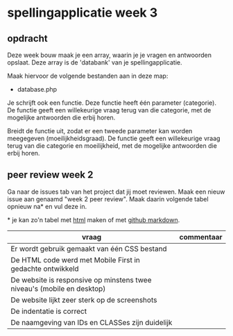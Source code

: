 # spellingapplicatie week 3

## opdracht

Deze week bouw maak je een array, waarin je je vragen en antwoorden opslaat. Deze array is de 'databank' van je spellingapplicatie.

Maak hiervoor de volgende bestanden aan in deze map:

 - database.php

Je schrijft ook een functie. Deze functie heeft één parameter (categorie). De functie geeft een willekeurige vraag terug van die categorie, met de mogelijke antwoorden die erbij horen.

Breidt de functie uit, zodat er een tweede parameter kan worden meegegeven (moeilijkheidsgraad). De functie geeft een willekeurige vraag terug van die categorie en moeilijkheid, met de mogelijke antwoorden die erbij horen.

## peer review week 2

Ga naar de issues tab van het project dat jij moet reviewen. Maak een nieuw issue aan genaamd "week 2 peer review". Maak daarin volgende tabel opnieuw na* en vul deze in.

\* je kan zo'n tabel met [html](https://www.w3schools.com/html/html_tables.asp) maken of met [github markdown](https://help.github.com/en/github/writing-on-github/organizing-information-with-tables).

| vraag | commentaar |
| --- | --- |
| Er wordt gebruik gemaakt van één CSS bestand |  |
| De HTML code werd met Mobile First in gedachte ontwikkeld |  |
| De website is responsive op minstens twee niveau's (mobile en desktop) |  |
| De website lijkt zeer sterk op de screenshots |  |
| De indentatie is correct |  |
| De naamgeving van IDs en CLASSes zijn duidelijk |  |